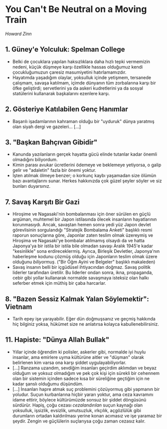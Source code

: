 # You Can't Be Neutral on a Moving Train

*Howard Zinn*

## 1. Güney'e Yolculuk: Spelman College

* Belki de çocuklara yapılan haksızlıklara daha hızlı tepki vermemizin nedeni,
  küçük düşmeye karşı özellikle hassas olduğumuz kendi çocukluğumuzun çaresiz
  masumiyetini hatırlamamızdır.
* Hayatımda yaşadığım olaylar, yoksulluk içinde yetişmem, tersanede çalışmam,
  savaşa katılmam, içimde dünyanın tüm zorbalarına karşı bir öfke geliştirdi;
  servetlerini ya da askeri kudretlerini ya da sosyal statülerini kullanarak
  başkalarını ezenlere karşı.


## 2. Gösteriye Katılabilen Genç Hanımlar

* Başarılı işadamlarının kahraman olduğu bir "uyduruk" dünya yaratmış olan siyah
  dergi ve gazeleri... [...]


## 3. "Başkan Bahçıvan Gibidir"

* Kanunda yazılanların gerçek hayatta gücü elinde tutanlar kadar önemli
  olmadığını biliyordum.
* Kimin parası avukar ücretlerini ödemeye ve beklemeye yetiyorsa, o galip gelir
  ve "adaletin" fazla bir önemi yoktur.
* İşten atılmak ölmeye benzer; o korkunç kaybı yaşamadan size ölümün bazı
  avantajlarını sunar. Herkes hakkınızda çok güzel şeyler söyler ve siz bunları
  duyarsınız.


## 7. Savaş Karşıtı Bir Gazi

* Hiroşime ve Nagasaki'nin bombalanması için öner sürülen en güçlü argüman,
  muhtemel bir Japon istilasında ölecek insanların hayatlarının
  korunmasıydı. Ancak, savaştan hemen sonra yedi yüz Japon devlet görevlisinin
  sorgulandığı "Stratejik Bombalama Anketi" başlıklı resmi raporun sonuçlarına
  göre, Japonlar zaten teslim olmak üzereymiş ve Hiroşima ve Nagasaki'ye
  bombalar atılmamış olsaydı da ve hatta Japonya'ya bir istila bir istila bile
  olmadan savaşı Aralık 1945'e kadar "kesinlikle" sona erdireceklermiş. Ayrıca,
  Birleşik Devletler, Japonya'nın haberleşme kodunu çözmüş olduğu için
  Japonların teslim olmak üzere olduğunu *biliyormuş*. ("Bir Öğm Ayini ve
  Belgeler" başlıklı makaleden)
* Savaş insanın belli bir içgüdüsel ihtiyacından doğmaz. Savaş politik liderler
  tarafından üretilir. Bu liderler ondan sonra, ikna, propaganda, cebir gibi
  yollar kullanarak normalde savaşmaya isteksiz olan halkı seferber etmek için
  müthiş bir çaba harcarlar.


## 8. "Bazen Sessiz Kalmak Yalan Söylemektir": Vietnam

* Tarih epey işe yarayabilir. Eğer dün doğmuşsanız ve geçmiş hakkında hiç
  bilginiz yoksa, hükümet size ne anlatırsa kolayca kabullenebilirsiniz.


## 11. Hapiste: "Dünya Allah Bullak"

* Yıllar içinde öğrendim ki polisler, askerler gibi, normalde iyi huylu
  insanlar, ama emirlere uyma kültürüne aitler ve "düşman" olarak belirlenen kim
  varsa ona karşı şiddet uygulayabiliyorlar.
* [...] Ranzama uzandım, sevdiğim insanları geçirdim aklımdan ve beyaz olduğum
  ve yoksuz olmadığım ve pek çok kişi için sürekli bir cehennem olan bir
  sistemin içinden sadece kısa bir süreliğine geçtiğim için ne kadar şanslı
  olduğumu düşündüm.
* [...] İnsanları hapre atmak suç problemini çözüyormuş gibi yapmanın bir
  yoludur. Suçun kurbanlarına hiçbir yararı yoktur, ama ceza kavramını idame
  ettirir, böylece kültürümüzde sonsuz bir şiddet döngüsünü sürdürür. Hapiş,
  çoğu cezası *cezalandırılan* suçun kaynağı olan yoksulluk, işsizlik, evsizlik,
  umutsuzluk, ırkçılık, açgözlülük gibi durumların ortadan kaldırılması yerine
  konan acımasız ve işe yaramaz bir şeydir. Zengin ve güçlülerin suçlarıysa çoğu
  zaman cezasız kalır.
